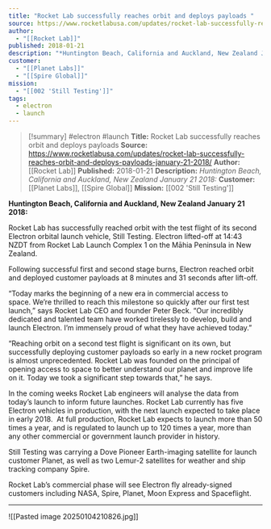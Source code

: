 ```yaml
---
title: "Rocket Lab successfully reaches orbit and deploys payloads "
source: https://www.rocketlabusa.com/updates/rocket-lab-successfully-reaches-orbit-and-deploys-payloads-january-21-2018/
author:
  - "[[Rocket Lab]]"
published: 2018-01-21
description: "*Huntington Beach, California and Auckland, New Zealand January 21 2018:*"
customer:
  - "[[Planet Labs]]"
  - "[[Spire Global]]"
mission:
  - "[[002 'Still Testing']]"
tags:
  - electron
  - launch
---
```

>[!summary]
#electron #launch
**Title:** Rocket Lab successfully reaches orbit and deploys payloads 
**Source:** https://www.rocketlabusa.com/updates/rocket-lab-successfully-reaches-orbit-and-deploys-payloads-january-21-2018/
**Author:** [[Rocket Lab]]
**Published:** 2018-01-21
**Description:** *Huntington Beach, California and Auckland, New Zealand January 21 2018:*
**Customer:** [[Planet Labs]], [[Spire Global]]
**Mission:** [[002 'Still Testing']]

**Huntington Beach, California and Auckland, New Zealand January 21 2018:**

Rocket Lab has successfully reached orbit with the test flight of its second Electron orbital launch vehicle, Still Testing. Electron lifted-off at 14:43 NZDT from Rocket Lab Launch Complex 1 on the Māhia Peninsula in New Zealand.

Following successful first and second stage burns, Electron reached orbit and deployed customer payloads at 8 minutes and 31 seconds after lift-off.

“Today marks the beginning of a new era in commercial access to space. We’re thrilled to reach this milestone so quickly after our first test launch,” says Rocket Lab CEO and founder Peter Beck. “Our incredibly dedicated and talented team have worked tirelessly to develop, build and launch Electron. I’m immensely proud of what they have achieved today.”

“Reaching orbit on a second test flight is significant on its own, but successfully deploying customer payloads so early in a new rocket program is almost unprecedented. Rocket Lab was founded on the principal of opening access to space to better understand our planet and improve life on it. Today we took a significant step towards that,” he says.   

In the coming weeks Rocket Lab engineers will analyse the data from today’s launch to inform future launches. Rocket Lab currently has five Electron vehicles in production, with the next launch expected to take place in early 2018.  At full production, Rocket Lab expects to launch more than 50 times a year, and is regulated to launch up to 120 times a year, more than any other commercial or government launch provider in history.

Still Testing was carrying a Dove Pioneer Earth-imaging satellite for launch customer Planet, as well as two Lemur-2 satellites for weather and ship tracking company Spire.

Rocket Lab’s commercial phase will see Electron fly already-signed customers including NASA, Spire, Planet, Moon Express and Spaceflight.

---

![[Pasted image 20250104210826.jpg]]